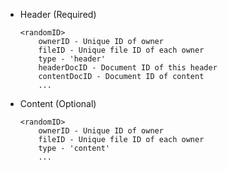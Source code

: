 - Header (Required)
    ```
    <randomID>
        ownerID - Unique ID of owner
        fileID - Unique file ID of each owner
        type - 'header'
        headerDocID - Document ID of this header
        contentDocID - Document ID of content
        ...
    ```
- Content (Optional)
    ```
    <randomID>
        ownerID - Unique ID of owner
        fileID - Unique file ID of each owner
        type - 'content'
        ...
    ```